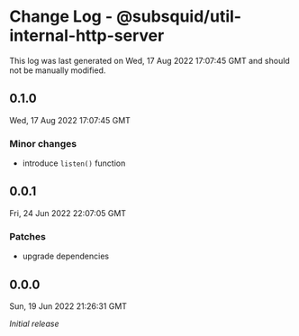 # Change Log - @subsquid/util-internal-http-server

This log was last generated on Wed, 17 Aug 2022 17:07:45 GMT and should not be manually modified.

## 0.1.0
Wed, 17 Aug 2022 17:07:45 GMT

### Minor changes

- introduce `listen()` function

## 0.0.1
Fri, 24 Jun 2022 22:07:05 GMT

### Patches

- upgrade dependencies

## 0.0.0
Sun, 19 Jun 2022 21:26:31 GMT

_Initial release_

